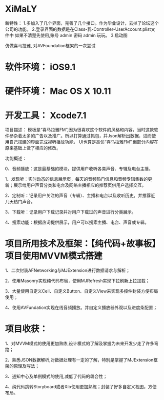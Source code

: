 # XiMaLY

新特性：
1.多加入了几个界面，完善了几个接口。作为毕业设计，去掉了论坛这个公司的功能。
2.登录界面的数据是在Class-我-Controller-UserAccount.plist文件中 如果不清楚先使用,账号 admin 密码 admin  玩玩。
3.启动图

仿做喜马拉雅, 对AVFoundation框架的一次尝试
# 软件环境：	iOS9.1
# 硬件环境：	Mac OS X 10.11
# 开发工具：	Xcode7.1
项目描述：	模板是“喜马拉雅FM”,因为很喜欢这个软件的风格和内容，当时这款软件参杂着太多的广告以及推广。所以打算通过抓包，并Json解析出数据，进而使用自己搭建的界面完成视听播放功能， UI也算是高仿“喜马拉雅FM”.但部分内容在原来基础上做了相应的修改。 

功能概述： 

0、音频播放：这是最基础的模块，提供用户收听各类声音、专辑及电台主播。 

1、发现听：实时动态的信息展示页，每天的音频热门信息和音频专辑集数的更新；展示给用户声音分类和电台及网络主播相应的推荐页供用户选择交互。 

2、定制听：记录用户关注的声音（专辑）、主播和电台以及收听历史，并推荐近几天热门声音。 

3、下载听：记录用户下载记录并对用户下载过的声音进行分类展示。

4、搜索功能：根据热词提供展示，用户可以搜索主播、电台、声音或专辑。

# 项目所用技术及框架：【纯代码+故事板】项目使用MVVM模式搭建

1、二次封装AFNetworking与MJExtension进行数据请求与解析；

2、使用Masonry实现纯代码布局，使用MJRefresh实现下拉刷新上拉加载；

3、大量使用自定义Cell、自定义Button、自定义View来实现多控件封装方便布局使用；

4、使用AVFundation实现在线音频播放。并自定义播放器外观以及进度条配置；
# 项目收获：

1、对MVVM模式的使用更加熟练,设计模式的了解及掌握为未来开发少走了许多弯路；

2、熟悉JSON数据解析,对数据处理有一定的了解，特别是掌握了MJExtension框架的原理及写法；

3、通知中心及单例模式的使用,减低了代码的耦合性；

4、纯代码跳转Storyboard或者Xib使用更加熟练；封装了好多自定义视图，方便布局。
